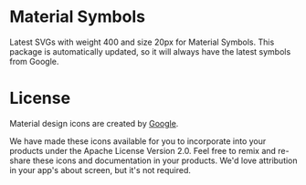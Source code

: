 # Material Symbols
Latest SVGs with weight 400 and size 20px for Material Symbols. This package is automatically updated, so it will always have the latest symbols from Google.

# License
Material design icons are created by [Google](https://github.com/google/material-design-icons).

We have made these icons available for you to incorporate into your products under the Apache License Version 2.0. Feel free to remix and re-share these icons and documentation in your products. We'd love attribution in your app's about screen, but it's not required.
